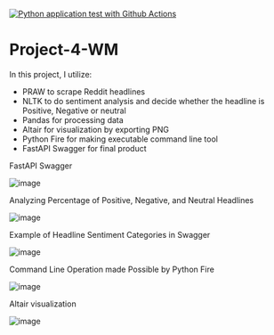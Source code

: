 [![Python application test with Github Actions](https://github.com/nogibjj/Project-4-WM/actions/workflows/devops.yml/badge.svg)](https://github.com/nogibjj/Project-4-WM/actions/workflows/devops.yml)

# Project-4-WM

In this project, I utilize:
 - PRAW to scrape Reddit headlines
 - NLTK to do sentiment analysis and decide whether the headline is Positive, Negative or neutral
 - Pandas for processing data
 - Altair for visualization by exporting PNG
 - Python Fire for making executable command line tool
 - FastAPI Swagger for final product
 
 FastAPI Swagger
 
 ![image](https://user-images.githubusercontent.com/104295829/204199150-8d238b3f-6a70-4d3a-a5f3-ad56e0cbe685.png)
 
 
 Analyzing Percentage of Positive, Negative, and Neutral Headlines
 
 ![image](https://user-images.githubusercontent.com/104295829/204199743-21981d31-14cd-40da-8b52-3f138cb89138.png)
 
 
 Example of Headline Sentiment Categories in Swagger
 
 ![image](https://user-images.githubusercontent.com/104295829/204200240-40406098-9848-4f5a-9bf0-6444c6e9d8e6.png)
 
 Command Line Operation made Possible by Python Fire
 
 ![image](https://user-images.githubusercontent.com/104295829/204200528-80bd1bf2-48ee-4fd2-88e7-26f1c45571dd.png)
 
 Altair visualization
 
 ![image](https://user-images.githubusercontent.com/104295829/204199642-9e4cad4b-9cd2-4f33-ae9a-89906ef78920.png)
